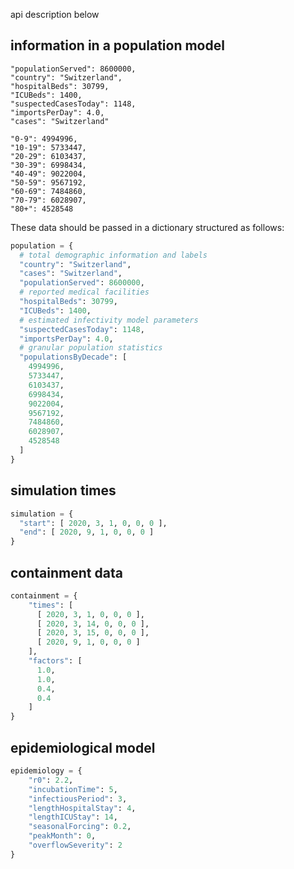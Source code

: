 api description below

## information in a population model

```
"populationServed": 8600000, 
"country": "Switzerland", 
"hospitalBeds": 30799, 
"ICUBeds": 1400, 
"suspectedCasesToday": 1148, 
"importsPerDay": 4.0, 
"cases": "Switzerland"

"0-9": 4994996,
"10-19": 5733447,
"20-29": 6103437,
"30-39": 6998434,
"40-49": 9022004,
"50-59": 9567192,
"60-69": 7484860,
"70-79": 6028907,
"80+": 4528548
```

These data should be passed in a dictionary structured as follows:

```python
population = {
  # total demographic information and labels
  "country": "Switzerland",
  "cases": "Switzerland",
  "populationServed": 8600000,
  # reported medical facilities
  "hospitalBeds": 30799,
  "ICUBeds": 1400,
  # estimated infectivity model parameters
  "suspectedCasesToday": 1148,
  "importsPerDay": 4.0,
  # granular population statistics
  "populationsByDecade": [
    4994996,
    5733447,
    6103437,
    6998434,
    9022004,
    9567192,
    7484860,
    6028907,
    4528548
  ]
}
```

## simulation times
```python
simulation = {
  "start": [ 2020, 3, 1, 0, 0, 0 ],
  "end": [ 2020, 9, 1, 0, 0, 0 ]
}
```

## containment data 

```python
containment = {
    "times": [
      [ 2020, 3, 1, 0, 0, 0 ],
      [ 2020, 3, 14, 0, 0, 0 ],
      [ 2020, 3, 15, 0, 0, 0 ],
      [ 2020, 9, 1, 0, 0, 0 ]
    ],
    "factors": [ 
      1.0, 
      1.0,
      0.4,
      0.4
    ]
}
```

## epidemiological model
```python
epidemiology = {
    "r0": 2.2,
    "incubationTime": 5,
    "infectiousPeriod": 3,
    "lengthHospitalStay": 4,
    "lengthICUStay": 14,
    "seasonalForcing": 0.2,
    "peakMonth": 0,
    "overflowSeverity": 2
}
```



